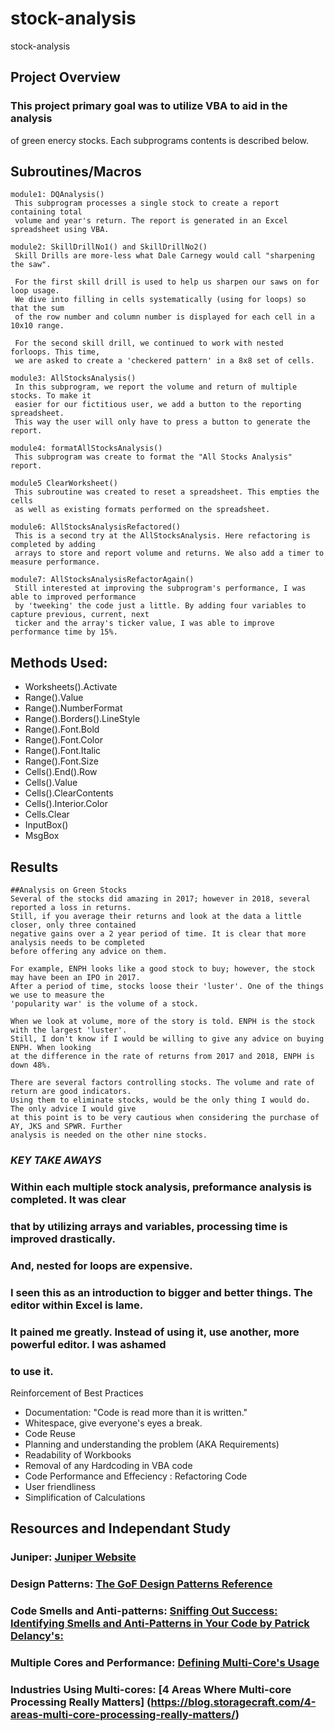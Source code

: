 # stock-analysis
stock-analysis

## Project Overview

### This project primary goal was to utilize VBA to aid in the analysis 
of green enercy stocks. Each subprograms contents is described below.

## Subroutines/Macros 

```
module1: DQAnalysis()
 This subprogram processes a single stock to create a report containing total 
 volume and year's return. The report is generated in an Excel spreadsheet using VBA.

module2: SkillDrillNo1() and SkillDrillNo2()
 Skill Drills are more-less what Dale Carnegy would call "sharpening the saw". 
 
 For the first skill drill is used to help us sharpen our saws on for loop usage. 
 We dive into filling in cells systematically (using for loops) so that the sum 
 of the row number and column number is displayed for each cell in a 10x10 range. 
 
 For the second skill drill, we continued to work with nested forloops. This time, 
 we are asked to create a 'checkered pattern' in a 8x8 set of cells. 
 
module3: AllStocksAnalysis()
 In this subprogram, we report the volume and return of multiple stocks. To make it 
 easier for our fictitious user, we add a button to the reporting spreadsheet. 
 This way the user will only have to press a button to generate the report. 

module4: formatAllStocksAnalysis()
 This subprogram was create to format the "All Stocks Analysis" report. 
 
module5 ClearWorksheet()
 This subroutine was created to reset a spreadsheet. This empties the cells 
 as well as existing formats performed on the spreadsheet. 
 
module6: AllStocksAnalysisRefactored()
 This is a second try at the AllStocksAnalysis. Here refactoring is completed by adding 
 arrays to store and report volume and returns. We also add a timer to measure performance.  

module7: AllStocksAnalysisRefactorAgain()
 Still interested at improving the subprogram's performance, I was able to improved performance
 by 'tweeking' the code just a little. By adding four variables to capture previous, current, next
 ticker and the array's ticker value, I was able to improve performance time by 15%. 
```

## Methods Used: 
- Worksheets().Activate
- Range().Value
- Range().NumberFormat
- Range().Borders().LineStyle
- Range().Font.Bold
- Range().Font.Color
- Range().Font.Italic
- Range().Font.Size
- Cells().End().Row
- Cells().Value
- Cells().ClearContents
- Cells().Interior.Color
- Cells.Clear
- InputBox()
- MsgBox

## Results 

```
##Analysis on Green Stocks
Several of the stocks did amazing in 2017; however in 2018, several reported a loss in returns. 
Still, if you average their returns and look at the data a little closer, only three contained 
negative gains over a 2 year period of time. It is clear that more analysis needs to be completed
before offering any advice on them.

For example, ENPH looks like a good stock to buy; however, the stock may have been an IPO in 2017. 
After a period of time, stocks loose their 'luster'. One of the things we use to measure the 
'popularity war' is the volume of a stock.

When we look at volume, more of the story is told. ENPH is the stock with the largest 'luster'.
Still, I don't know if I would be willing to give any advice on buying ENPH. When looking
at the difference in the rate of returns from 2017 and 2018, ENPH is down 48%.

There are several factors controlling stocks. The volume and rate of return are good indicators.
Using them to eliminate stocks, would be the only thing I would do. The only advice I would give
at this point is to be very cautious when considering the purchase of AY, JKS and SPWR. Further 
analysis is needed on the other nine stocks.
```

### _KEY TAKE AWAYS_
### Within each multiple stock analysis, preformance analysis is completed. It was clear 
### that by utilizing arrays and variables, processing time is improved drastically.
### And, nested for loops are expensive.

### I seen this as an introduction to bigger and better things. The editor within Excel is lame. 
### It pained me greatly. Instead of using it, use another, more powerful editor. I was ashamed 
### to use it.

Reinforcement of Best Practices
- Documentation: "Code is read more than it is written."
- Whitespace, give everyone's eyes a break.
- Code Reuse
- Planning and understanding the problem (AKA Requirements)
- Readability of Workbooks
- Removal of any Hardcoding in VBA code
- Code Performance and Effeciency : Refactoring Code
- User friendliness
- Simplification of Calculations

## Resources and Independant Study

### Juniper: [Juniper Website](https://www.juniper-design.com/)

### Design Patterns: [The GoF Design Patterns Reference](http://w3sdesign.com/GoF_Design_Patterns_Reference0100.pdf)

### Code Smells and Anti-patterns: [Sniffing Out Success: Identifying Smells and Anti-Patterns in Your Code by Patrick Delancy's:](https://patrickdelancy.com/2013/02/sniffing-out-success-identifying-smells-and-anti-patterns-in-your-code/)

### Multiple Cores and Performance: [Defining Multi-Core's Usage](https://www.newcmi.com/blog/how-many-cores#:~:text=When%20a%20computer%20multi-tasks%2C%20because%20a%20single-core%20processor,quicker%20transfer%20of%20data%20at%20any%20given%20time.)

### Industries Using Multi-cores: [4 Areas Where Multi-core Processing Really Matters] (https://blog.storagecraft.com/4-areas-multi-core-processing-really-matters/)